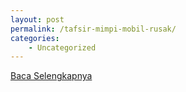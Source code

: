 ```yaml
---
layout: post
permalink: /tafsir-mimpi-mobil-rusak/
categories:
    - Uncategorized
---
```


[Baca Selengkapnya](/10)